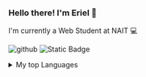### Hello there! I'm Eriel  👋

<!--
**e-baylon/e-baylon** is a ✨ _special_ ✨ repository because its `README.md` (this file) appears on your GitHub profile.

Here are some ideas to get you started:

- 🔭 I’m currently working on ...
- 🌱 I’m currently learning ...
- 👯 I’m looking to collaborate on ...
- 🤔 I’m looking for help with ...
- 💬 Ask me about ...
- 📫 How to reach me: ...
- 😄 Pronouns: ...
- ⚡ Fun fact: ...
-->

I'm currently a Web Student at NAIT   :computer:

![github](https://img.shields.io/badge/GitHub-000000?style=for-the-badge&logo=GitHub&logoColor=white)
![Static Badge](https://img.shields.io/badge/Last_Updated-October_29-blue)
<details>


<summary>My top Languages</summary> 

| Rank | Languages |
|-----:|-----------|
|     1| Javascript|
|     2| PHP    |

</details>


